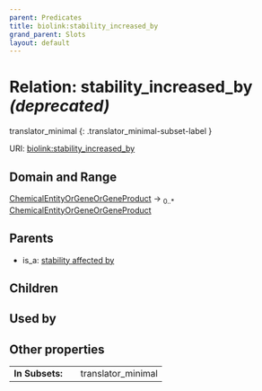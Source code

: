 ```yaml
---
parent: Predicates
title: biolink:stability_increased_by
grand_parent: Slots
layout: default
---
```


# Relation: stability_increased_by _(deprecated)_

translator_minimal
{: .translator_minimal-subset-label }




URI: [biolink:stability_increased_by](https://w3id.org/biolink/vocab/stability_increased_by)

## Domain and Range

[ChemicalEntityOrGeneOrGeneProduct](ChemicalEntityOrGeneOrGeneProduct.md) ->  <sub>0..\*</sub> [ChemicalEntityOrGeneOrGeneProduct](ChemicalEntityOrGeneOrGeneProduct.md)

## Parents

 *  is_a: [stability affected by](stability_affected_by.md)

## Children


## Used by


## Other properties

|  |  |  |
| --- | --- | --- |
| **In Subsets:** | | translator_minimal |

